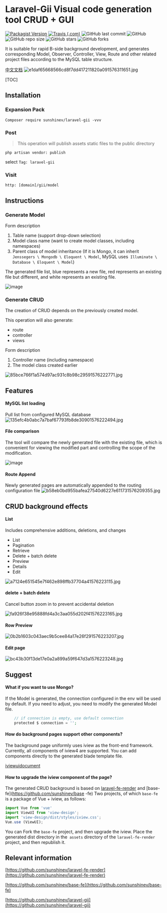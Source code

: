 # Laravel-Gii Visual code generation tool CRUD + GUI

[![Packagist Version](https://img.shields.io/packagist/v/sunshinev/laravel-gii)](https://packagist.org/packages/sunshinev/laravel-gii)
[![Travis (.com)](https://img.shields.io/travis/com/sunshinev/laravel-gii)](https://travis-ci.com/sunshinev/laravel-gii/)
![GitHub last commit](https://img.shields.io/github/last-commit/sunshinev/laravel-gii)
![GitHub](https://img.shields.io/github/license/sunshinev/laravel-gii)
![GitHub repo size](https://img.shields.io/github/repo-size/sunshinev/laravel-gii)
![GitHub stars](https://img.shields.io/github/stars/sunshinev/laravel-gii?style=social)
![GitHub forks](https://img.shields.io/github/forks/sunshinev/laravel-gii?style=social)

It is suitable for rapid B-side background development, and generates corresponding Model, Observer, Controller, View, Route and other related project files according to the MySQL table structure.

[中文文档](https://github.com/sunshinev/laravel-gii/blob/master/README_zh_CN.md)
![e1daf65668566cd8f7dd417211820a091576311651.jpg](https://github.com/sunshinev/remote_pics/raw/master/e1daf65668566cd8f7dd417211820a091576311651.jpg)


[TOC]

## Installation

### Expansion Pack

```
Composer require sunshinev/laravel-gii -vvv
```

### Post
> This operation will publish assets static files to the public directory

```
php artisan vendor: publish
```
select
`Tag: laravel-gii`


### Visit
`http: [domain]/gii/model`


## Instructions

### Generate Model

Form description

1. Table name (support drop-down selection)
2. Model class name (want to create model classes, including namespaces)
3. Parent class of model inheritance (If it is Mongo, it can inherit `Jenssegers \ Mongodb \ Eloquent \ Model`, MySQL uses` Illuminate \ Database \ Eloquent \ Model`)


The generated file list, blue represents a new file, red represents an existing file but different, and white represents an existing file.

![image](https://github.com/sunshinev/remote_pics/raw/master/laravel-gii/gii-model-preview.gif)


### Generate CRUD

The creation of CRUD depends on the previously created model.

This operation will also generate:

- route
- controller
- views

Form description

1. Controller name (including namespace)
2. The model class created earlier

![85bce766f1a574d97ac931c8b98c29591576222771.jpg](https://github.com/sunshinev/remote_pics/raw/master/85bce766f1a574d97ac931c8b98c29591576222771.jpg)

## Features
#### MySQL list loading
Pull list from configured MySQL database
![135efc4b0abc7a7baf67793fb8de30901576222494.jpg](https://github.com/sunshinev/remote_pics/raw/master/135efc4b0abc7a7baf67793fb8de30901576222494.jpg)

#### File comparison

The tool will compare the newly generated file with the existing file, which is convenient for viewing the modified part and controlling the scope of the modification.

![image](https://github.com/sunshinev/remote_pics/raw/master/laravel-gii/gii-generate.gif)

#### Route Append
Newly generated pages are automatically appended to the routing configuration file
![b58eb0bd955bafea27540d6227e611731576209355.jpg](https://github.com/sunshinev/remote_pics/raw/master/b58eb0bd955bafea27540d6227e611731576209355.jpg)


## CRUD background effects

#### List
Includes comprehensive additions, deletions, and changes

- List
- Pagination
- Retrieve
- Delete + batch delete
- Preview
- Details
- Edit

![a7124e651545e7f462e898ffb37704a41576223115.jpg](https://github.com/sunshinev/remote_pics/raw/master/a7124e651545e7f462e898ffb37704a41576223115.jpg)

#### delete + batch delete
Cancel button zoom in to prevent accidental deletion

![fa926f38e95888fd4a3c3aa055d202f41576223165.jpg](https://github.com/sunshinev/remote_pics/raw/master/fa926f38e95888fd4a3c3aa055d202f41576223165.jpg)


#### Row Preview
![0b2b1603c043aec9b5cee84a17e26f291576223207.jpg](https://github.com/sunshinev/remote_pics/raw/master/0b2b1603c043aec9b5cee84a17e26f291576223207.jpg)


#### Edit page
![bc43b30f13de17e0a2a899a59f647d3a1576223248.jpg](https://github.com/sunshinev/remote_pics/raw/master/bc43b30f13de17e0a2a899a59f647d3a1576223248.jpg)


## Suggest

#### What if you want to use Mongo?
If the Model is generated, the connection configured in the env will be used by default. If you need to adjust, you need to modify the generated Model file.
```php
    // if connection is empty, use default connection
    protected $ connection = '';
```

#### How do background pages support other components?
The background page uniformly uses iview as the front-end framework. Currently, all components of iview4 are supported. You can add components directly to the generated blade template file.

[iviewuidocument](https://www.iviewui.com/docs/introduce)

#### How to upgrade the iview component of the page?
The generated CRUD background is based on [laravel-fe-render](https://github.com/sunshinev/laravel-fe-render) and [base-fe](https://github.com/sunshinev/base -fe) Two projects, of which `base-fe` is a package of Vue + iview, as follows:

```js
import Vue from 'vue'
import ViewUI from 'view-design';
import 'view-design/dist/styles/iview.css';
Vue.use (ViewUI);
```

You can Fork the `base-fe` project, and then upgrade the iview. Place the generated dist directory in the` assets` directory of the `laravel-fe-render` project, and then republish it.



## Relevant information

[https://github.com/sunshinev/laravel-fe-render](https://github.com/sunshinev/laravel-fe-render)

[https://github.com/sunshinev/base-fe](https://github.com/sunshinev/base-fe)


[https://github.com/sunshinev/laravel-gii](https://github.com/sunshinev/laravel-gii)